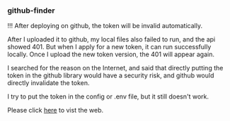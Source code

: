 ### github-finder

!!!
After deploying on github, the token will be invalid automatically.

After I uploaded it to github, my local files also failed to run, and the api 
showed 401. But when I apply for a new token, it can run successfully locally. 
Once I upload the new token version, the 401 will appear again.

I searched for the reason on the Internet, and said that directly putting the 
token in the github library would have a security risk, and github would 
directly invalidate the token. 

I try to put the token in the config or .env file, but it still doesn't work.

Please click [here](https://yifan-jiao.github.io/github-finder/) to vist the web.
